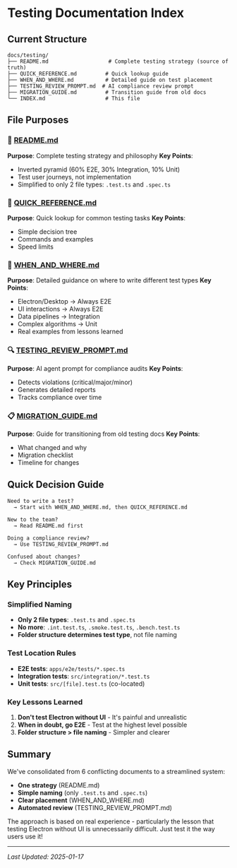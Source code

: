 # Testing Documentation Index

## Current Structure

```
docs/testing/
├── README.md                   # Complete testing strategy (source of truth)
├── QUICK_REFERENCE.md         # Quick lookup guide
├── WHEN_AND_WHERE.md          # Detailed guide on test placement
├── TESTING_REVIEW_PROMPT.md  # AI compliance review prompt
├── MIGRATION_GUIDE.md         # Transition guide from old docs
└── INDEX.md                   # This file
```

## File Purposes

### 📖 [README.md](./README.md)

**Purpose**: Complete testing strategy and philosophy **Key Points**:

- Inverted pyramid (60% E2E, 30% Integration, 10% Unit)
- Test user journeys, not implementation
- Simplified to only 2 file types: `.test.ts` and `.spec.ts`

### 🚀 [QUICK_REFERENCE.md](./QUICK_REFERENCE.md)

**Purpose**: Quick lookup for common testing tasks **Key Points**:

- Simple decision tree
- Commands and examples
- Speed limits

### 📍 [WHEN_AND_WHERE.md](./WHEN_AND_WHERE.md)

**Purpose**: Detailed guidance on where to write different test types **Key
Points**:

- Electron/Desktop → Always E2E
- UI interactions → Always E2E
- Data pipelines → Integration
- Complex algorithms → Unit
- Real examples from lessons learned

### 🔍 [TESTING_REVIEW_PROMPT.md](./TESTING_REVIEW_PROMPT.md)

**Purpose**: AI agent prompt for compliance audits **Key Points**:

- Detects violations (critical/major/minor)
- Generates detailed reports
- Tracks compliance over time

### 📋 [MIGRATION_GUIDE.md](./MIGRATION_GUIDE.md)

**Purpose**: Guide for transitioning from old testing docs **Key Points**:

- What changed and why
- Migration checklist
- Timeline for changes

## Quick Decision Guide

```
Need to write a test?
  → Start with WHEN_AND_WHERE.md, then QUICK_REFERENCE.md

New to the team?
  → Read README.md first

Doing a compliance review?
  → Use TESTING_REVIEW_PROMPT.md

Confused about changes?
  → Check MIGRATION_GUIDE.md
```

## Key Principles

### Simplified Naming

- **Only 2 file types**: `.test.ts` and `.spec.ts`
- **No more**: `.int.test.ts`, `.smoke.test.ts`, `.bench.test.ts`
- **Folder structure determines test type**, not file naming

### Test Location Rules

- **E2E tests**: `apps/e2e/tests/*.spec.ts`
- **Integration tests**: `src/integration/*.test.ts`
- **Unit tests**: `src/[file].test.ts` (co-located)

### Key Lessons Learned

1. **Don't test Electron without UI** - It's painful and unrealistic
2. **When in doubt, go E2E** - Test at the highest level possible
3. **Folder structure > file naming** - Simpler and clearer

## Summary

We've consolidated from 6 conflicting documents to a streamlined system:

- **One strategy** (README.md)
- **Simple naming** (only `.test.ts` and `.spec.ts`)
- **Clear placement** (WHEN_AND_WHERE.md)
- **Automated review** (TESTING_REVIEW_PROMPT.md)

The approach is based on real experience - particularly the lesson that testing
Electron without UI is unnecessarily difficult. Just test it the way users use
it!

---

_Last Updated: 2025-01-17_
